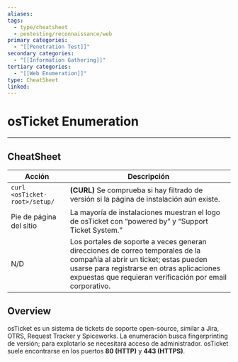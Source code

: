 ```yaml
---
aliases:
tags:
  - type/cheatsheet
  - pentesting/reconnaissance/web
primary categories:
  - "[[Penetration Test]]"
secondary categories:
  - "[[Information Gathering]]"
tertiary categories:
  - "[[Web Enumeration]]"
type: CheatSheet
linked:
---
```

# osTicket Enumeration

***

## CheatSheet

| **Acción**                    | **Descripción**                                                                                                                                                                                                                    |
| ----------------------------- | ---------------------------------------------------------------------------------------------------------------------------------------------------------------------------------------------------------------------------------- |
| `curl <osTicket-root>/setup/` | **(CURL)** Se comprueba si hay filtrado de versión si la página de instalación aún existe.                                                                                                                                         |
| Pie de página del sitio       | La mayoría de instalaciones muestran el logo de osTicket con “powered by” y “Support Ticket System.”                                                                                                                               |
| N/D                           | Los portales de soporte a veces generan direcciones de correo temporales de la compañía al abrir un ticket; estas pueden usarse para registrarse en otras aplicaciones expuestas que requieran verificación por email corporativo. |

## Overview

osTicket es un sistema de tickets de soporte open-source, similar a Jira, OTRS, Request Tracker y Spiceworks. La enumeración busca fingerprinting de versión; para explotarlo se necesitará acceso de administrador. osTicket suele encontrarse en los puertos **80 (HTTP)** y **443 (HTTPS)**.